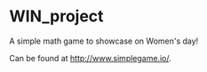 # WIN_project
A simple math game to showcase on Women's day!

 Can be found at  http://www.simplegame.io/.
